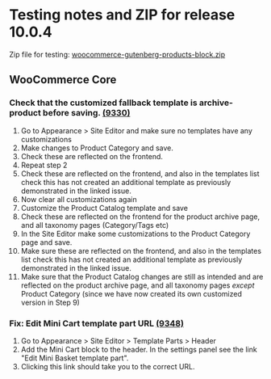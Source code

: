 # Testing notes and ZIP for release 10.0.4

Zip file for testing: [woocommerce-gutenberg-products-block.zip](https://github.com/woocommerce/woocommerce-blocks/files/11398343/woocommerce-gutenberg-products-block.zip)

## WooCommerce Core

### Check that the customized fallback template is archive-product before saving. [(9330)](https://github.com/woocommerce/woocommerce-blocks/pull/9330)

1. Go to Appearance > Site Editor and make sure no templates have any customizations
2. Make changes to Product Category and save.
3. Check these are reflected on the frontend.
4. Repeat step 2
5. Check these are reflected on the frontend, and also in the templates list check this has not created an additional template as previously demonstrated in the linked issue.
6. Now clear all customizations again
7. Customize the Product Catalog template and save
8. Check these are reflected on the frontend for the product archive page, and all taxonomy pages (Category/Tags etc)
9. In the Site Editor make some customizations to the Product Category page and save.
10. Make sure these are reflected on the frontend, and also in the templates list check this has not created an additional template as previously demonstrated in the linked issue.
11. Make sure that the Product Catalog changes are still as intended and are reflected on the product archive page, and all taxonomy pages _except_ Product Category (since we have now created its own customized version in Step 9)

### Fix: Edit Mini Cart template part URL [(9348)](https://github.com/woocommerce/woocommerce-blocks/pull/9348)

1. Go to Appearance > Site Editor > Template Parts > Header
2. Add the Mini Cart block to the header. In the settings panel see the link "Edit Mini Basket template part".
3. Clicking this link should take you to the correct URL.
